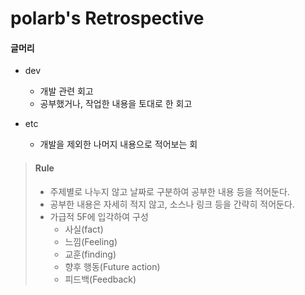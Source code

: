 # polarb's Retrospective

#### 글머리

- dev
    - 개발 관련 회고
    - 공부했거나, 작업한 내용을 토대로 한 회고

- etc
    - 개발을 제외한 나머지 내용으로 적어보는 회


> #### Rule
> - 주제별로 나누지 않고 날짜로 구분하여 공부한 내용 등을 적어둔다.
> - 공부한 내용은 자세히 적지 않고, 소스나 링크 등을 간략히 적어둔다.
> - 가급적 5F에 입각하여 구성
>    - 사실(fact)
>    - 느낌(Feeling)
>    - 교훈(finding)
>    - 향후 행동(Future action)
>    - 피드백(Feedback)